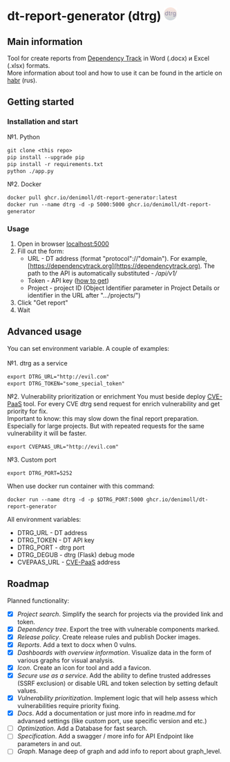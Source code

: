 # dt-report-generator (dtrg) <img width="30" src="./static/icon.svg"/>
## Main information
Tool for create reports from [Dependency Track](https://dependencytrack.org/) in Word (.docx) и Excel (.xlsx) formats.\
More information about tool and how to use it can be found in the article on [habr](https://habr.com/ru/articles/860536/) (rus).
## Getting started
### Installation and start
№1. Python
```
git clone <this repo>
pip install --upgrade pip
pip install -r requirements.txt
python ./app.py
```
№2. Docker
```
docker pull ghcr.io/denimoll/dt-report-generator:latest
docker run --name dtrg -d -p 5000:5000 ghcr.io/denimoll/dt-report-generator
```
### Usage
1. Open in browser [localhost:5000](http://localhost:5000)
2. Fill out the form:
    - URL - DT address (format "protocol"://"domain"). For example, [https://dependencytrack.org](https://dependencytrack.org). The path to the API is automatically substituted - */api/v1/*
    - Token - API key ([how to get](https://docs.dependencytrack.org/integrations/rest-api/))
    - Project - project ID (Object Identifier parameter in Project Details or identifier in the URL after ".../projects/")
3. Click "Get report"
4. Wait
## Advanced usage
You can set environment variable. A couple of examples: \
\
№1. dtrg as a service
```
export DTRG_URL="http://evil.com"
export DTRG_TOKEN="some_special_token"
```
№2. Vulnerability prioritization or enrichment
You must beside deploy [CVE-PaaS](https://github.com/denimoll/CVE-PaaS) tool. For every CVE dtrg send request for enrich vulnerability and get priority for fix. \
Important to know: this may slow down the final report preparation. Especially for large projects. But with repeated requests for the same vulnerability it will be faster.
```
export CVEPAAS_URL="http://evil.com"
```
№3. Custom port
```
export DTRG_PORT=5252
```
When use docker run container with this command:
```
docker run --name dtrg -d -p $DTRG_PORT:5000 ghcr.io/denimoll/dt-report-generator
```

All environment variables:
* DTRG_URL - DT address
* DTRG_TOKEN - DT API key
* DTRG_PORT - dtrg port
* DTRG_DEGUB - dtrg (Flask) debug mode
* CVEPAAS_URL - [CVE-PaaS](https://github.com/denimoll/CVE-PaaS) address
## Roadmap
Planned functionality:
- [x] *Project search*. Simplify the search for projects via the provided link and token.
- [x] *Dependency tree*. Export the tree with vulnerable components marked.
- [x] *Release policy*. Create release rules and publish Docker images.
- [x] *Reports*. Add a text to docx when 0 vulns.
- [x] *Dashboards with overview information*. Visualize data in the form of various graphs for visual analysis.
- [x] *Icon*. Create an icon for tool and add a favicon.
- [x] *Secure use as a service*. Add the ability to define trusted addresses (SSRF exclusion) or disable URL and token selection by setting default values.
- [x] *Vulnerability prioritization*. Implement logic that will help assess which vulnerabilities require priority fixing.
- [x] *Docs*. Add a documentation or just more info in readme.md for advansed settings (like custom port, use specific version and etc.)
- [ ] *Optimization*. Add a Database for fast search.
- [ ] *Specification*. Add a swagger / more info for API Endpoint like parameters in and out.
- [ ] *Graph*. Manage deep of graph and add info to report about graph_level.
